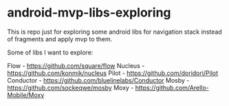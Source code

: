 # android-mvp-libs-exploring
This is repo just for exploring some android libs for navigation stack instead of fragments and apply mvp to them.

Some of libs I want to explore:

Flow - https://github.com/square/flow 
Nucleus - https://github.com/konmik/nucleus 
Pilot - https://github.com/doridori/Pilot 
Conductor - https://github.com/bluelinelabs/Conductor 
Mosby - https://github.com/sockeqwe/mosby 
Moxy - https://github.com/Arello-Mobile/Moxy  
